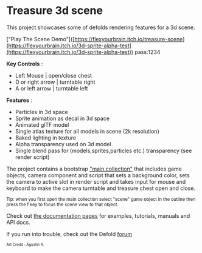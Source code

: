 # Treasure 3d scene

This project showcases some of defolds rendering features for a 3d scene.

["Play The Scene Demo"]([https://flexyourbrain.itch.io/treasure-scene](https://flexyourbrain.itch.io/3d-sprite-alpha-test](https://flexyourbrain.itch.io/3d-sprite-alpha-test))  pass:1234

 
**Key Controls** :

- Left Mouse | open/close chest
- D or right arrow | turntable right
- A or left arrow | turntable left

**Features** :

- Particles in 3d space
- Sprite animation as decal in 3d space
- Animated glTF model
- Single atlas texture for all models in scene (2k resolution)
- Baked lighting in texture
- Alpha transparency used on 3d model
- Single blend pass for (models,sprites,particles etc.) transparency (see render script)


The project contains a bootstrap ["main.collection"](defold://open?path=/main/main.collection) that includes game objects, camera component and script that sets a background color, sets the camera to active slot in render script and takes input for mouse and keyboard to make the camera turntable and treasure chest open and close. 

<sub>Tip: when you first open the main collection select "scene" game object in the outline then press the f key to focus the scene view to that object.</sub>

Check out [the documentation pages](https://defold.com/learn) for examples, tutorials, manuals and API docs.

If you run into trouble, check out the Defold [forum](https://forum.defold.com)



<sup><sub>Art Credit : Agustin R.</sub></sup>

